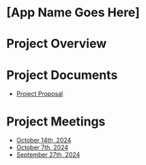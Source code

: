 # [App Name Goes Here]

# Project Overview

# Project Documents
- [Project Proposal](proposal.md)

# Project Meetings
- [October 14th, 2024]()
- [October 7th, 2024](https://github.com/nataliekline/GVSU-CIS641-CompileAndConquer/blob/main/meetings/GVSU-CIS641-CompileAndConquer-2024-10-07.md)
- [September 27th, 2024](https://github.com/nataliekline/GVSU-CIS641-CompileAndConquer/blob/main/meetings/GVSU-CIS641-CompileAndConquer-2024-09-27.md)